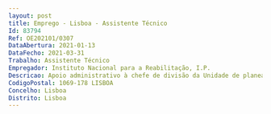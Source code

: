 ```yaml
--- 
layout: post
title: Emprego - Lisboa - Assistente Técnico
Id: 83794
Ref: OE202101/0307
DataAbertura: 2021-01-13
DataFecho: 2021-03-31
Trabalho: Assistente Técnico
Empregador: Instituto Nacional para a Reabilitação, I.P.
Descricao: Apoio administrativo à chefe de divisão da Unidade de planeamento, controlo e gestão administrativa e financeira.
CodigoPostal: 1069-178 LISBOA
Concelho: Lisboa
Distrito: Lisboa
--- 
```

